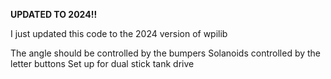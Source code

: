 **UPDATED TO 2024!!**

I just updated this code to the 2024 version of wpilib

The angle should be controlled by the bumpers
Solanoids controlled by the letter buttons
Set up for dual stick tank drive
